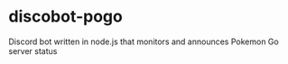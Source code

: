 # discobot-pogo
Discord bot written in node.js that monitors and announces Pokemon Go server status

